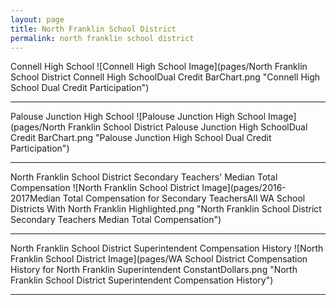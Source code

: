 ```yaml
---
layout: page
title: North Franklin School District
permalink: north franklin school district
---
```



Connell High School
![Connell High School Image](pages/North Franklin School District Connell High SchoolDual Credit BarChart.png "Connell High School Dual Credit Participation")

___

Palouse Junction High School
![Palouse Junction High School Image](pages/North Franklin School District Palouse Junction High SchoolDual Credit BarChart.png "Palouse Junction High School Dual Credit Participation")

___

North Franklin School District Secondary Teachers' Median Total Compensation
![North Franklin School District Image](pages/2016-2017Median Total Compensation for Secondary TeachersAll WA School Districts With North Franklin Highlighted.png "North Franklin School District Secondary Teachers Median Total Compensation")

___

North Franklin School District Superintendent Compensation History
![North Franklin School District Image](pages/WA School District Compensation History for North Franklin Superintendent ConstantDollars.png "North Franklin School District Superintendent Compensation History")

___

